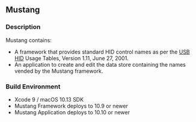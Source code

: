 ## Mustang

### Description

Mustang contains:
* A framework that provides standard HID control names as per the [USB HID](http://www.usb.org/developers/hidpage/) Usage Tables, Version 1.11, June 27, 2001.
* An application to create and edit the data store containing the names vended by the Mustang framework.

### Build Environment

* Xcode 9 / macOS 10.13 SDK
* Mustang Framework deploys to 10.9 or newer
* Mustang Application deploys to 10.10 or newer
